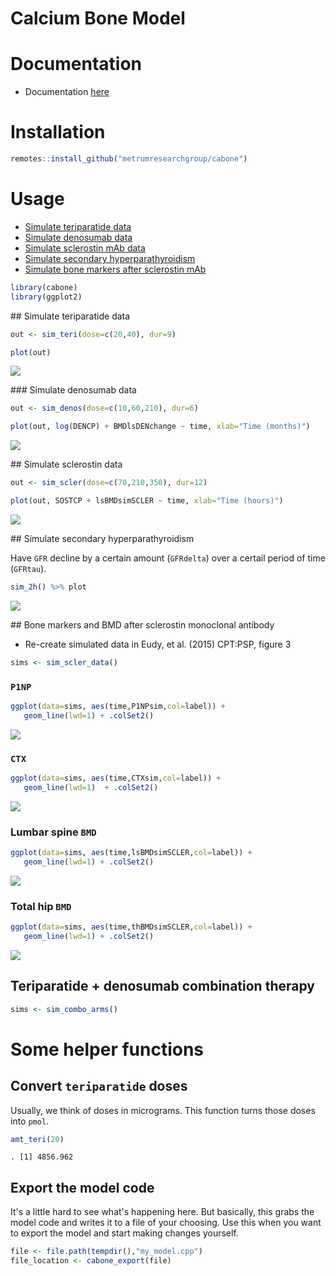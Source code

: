 Calcium Bone Model
==================

Documentation
=============

-   Documentation [here](vignettes/modeldoc.Rmd)

Installation
============

``` r
remotes::install_github("metrumresearchgroup/cabone")
```

Usage
=====

-   [Simulate teriparatide data](#teri)
-   [Simulate denosumab data](#denos)
-   [Simulate sclerostin mAb data](#scler)
-   [Simulate secondary hyperparathyroidism](#hyper)
-   [Simulate bone markers after sclerostin mAb](#scler2)

``` r
library(cabone)
library(ggplot2)
```

<a name="teri"></a> \#\# Simulate teriparatide data

``` r
out <- sim_teri(dose=c(20,40), dur=9)

plot(out)
```

![](inst/img/README-unnamed-chunk-4-1.png)

<a name="denos"></a> \#\#\# Simulate denosumab data

``` r
out <- sim_denos(dose=c(10,60,210), dur=6)

plot(out, log(DENCP) + BMDlsDENchange ~ time, xlab="Time (months)")
```

![](inst/img/README-unnamed-chunk-5-1.png)

<a name="scler"></a> \#\# Simulate sclerostin data

``` r
out <- sim_scler(dose=c(70,210,350), dur=12)

plot(out, SOSTCP + lsBMDsimSCLER ~ time, xlab="Time (hours)")
```

![](inst/img/README-unnamed-chunk-6-1.png)

<a name="hyper"></a> \#\# Simulate secondary hyperparathyroidism

Have `GFR` decline by a certain amount (`GFRdelta`) over a certail period of time (`GFRtau`).

``` r
sim_2h() %>% plot
```

![](inst/img/README-unnamed-chunk-7-1.png)

<a name="scler2"></a> \#\# Bone markers and BMD after sclerostin monoclonal antibody

-   Re-create simulated data in Eudy, et al. (2015) CPT:PSP, figure 3

``` r
sims <- sim_scler_data()
```

### `P1NP`

``` r
ggplot(data=sims, aes(time,P1NPsim,col=label)) + 
   geom_line(lwd=1) + .colSet2()
```

![](inst/img/README-unnamed-chunk-9-1.png)

### `CTX`

``` r
ggplot(data=sims, aes(time,CTXsim,col=label)) + 
   geom_line(lwd=1)  + .colSet2()
```

![](inst/img/README-unnamed-chunk-10-1.png)

### Lumbar spine `BMD`

``` r
ggplot(data=sims, aes(time,lsBMDsimSCLER,col=label)) + 
   geom_line(lwd=1) + .colSet2()
```

![](inst/img/README-unnamed-chunk-11-1.png)

### Total hip `BMD`

``` r
ggplot(data=sims, aes(time,thBMDsimSCLER,col=label)) + 
   geom_line(lwd=1) + .colSet2()
```

![](inst/img/README-unnamed-chunk-12-1.png)

Teriparatide + denosumab combination therapy
--------------------------------------------

``` r
sims <- sim_combo_arms()
```

Some helper functions
=====================

Convert `teriparatide` doses
----------------------------

Usually, we think of doses in micrograms. This function turns those doses into `pmol`.

``` r
amt_teri(20)
```

    . [1] 4856.962

Export the model code
---------------------

It's a little hard to see what's happening here. But basically, this grabs the model code and writes it to a file of your choosing. Use this when you want to export the model and start making changes yourself.

``` r
file <- file.path(tempdir(),"my_model.cpp")
file_location <- cabone_export(file)
```
